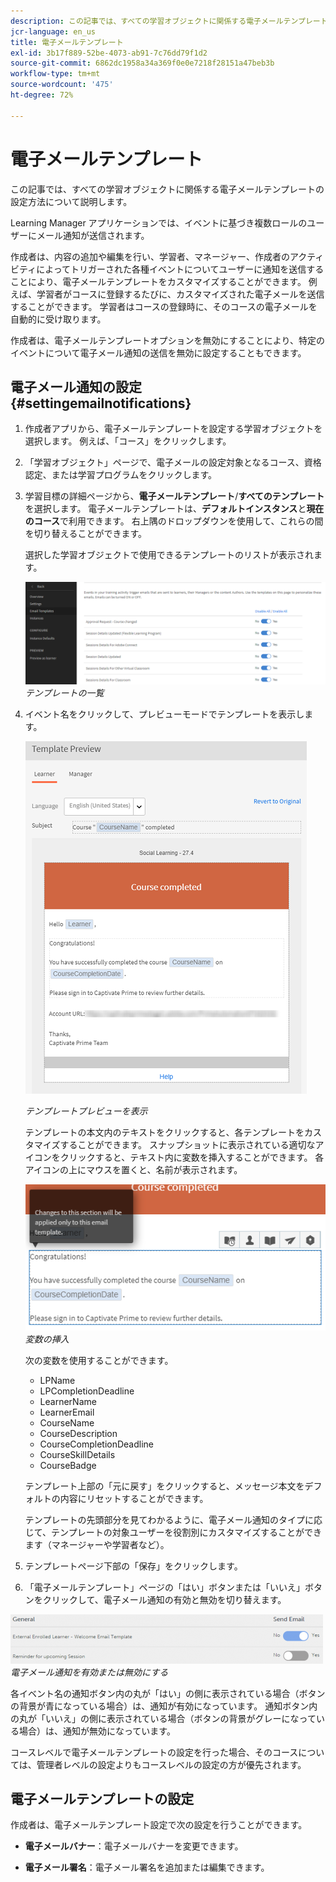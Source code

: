 ```yaml
---
description: この記事では、すべての学習オブジェクトに関係する電子メールテンプレートの設定方法について説明します。
jcr-language: en_us
title: 電子メールテンプレート
exl-id: 3b17f889-52be-4073-ab91-7c76dd79f1d2
source-git-commit: 6862dc1958a34a369f0e0e7218f28151a47beb3b
workflow-type: tm+mt
source-wordcount: '475'
ht-degree: 72%

---
```


# 電子メールテンプレート

この記事では、すべての学習オブジェクトに関係する電子メールテンプレートの設定方法について説明します。

Learning Manager アプリケーションでは、イベントに基づき複数ロールのユーザーにメール通知が送信されます。

作成者は、内容の追加や編集を行い、学習者、マネージャー、作成者のアクティビティによってトリガーされた各種イベントについてユーザーに通知を送信することにより、電子メールテンプレートをカスタマイズすることができます。 例えば、学習者がコースに登録するたびに、カスタマイズされた電子メールを送信することができます。 学習者はコースの登録時に、そのコースの電子メールを自動的に受け取ります。

作成者は、電子メールテンプレートオプションを無効にすることにより、特定のイベントについて電子メール通知の送信を無効に設定することもできます。

## 電子メール通知の設定 {#settingemailnotifications}

1. 作成者アプリから、電子メールテンプレートを設定する学習オブジェクトを選択します。 例えば、「コース」をクリックします。

1. 「学習オブジェクト」ページで、電子メールの設定対象となるコース、資格認定、または学習プログラムをクリックします。

1. 学習目標の詳細ページから、**電子メールテンプレート**/**すべてのテンプレート**&#x200B;を選択します。 電子メールテンプレートは、**デフォルトインスタンス**&#x200B;と&#x200B;**現在のコース**&#x200B;で利用できます。 右上隅のドロップダウンを使用して、これらの間を切り替えることができます。

   選択した学習オブジェクトで使用できるテンプレートのリストが表示されます。

   ![](assets/email-templates-forlearningprograms.png)
   *テンプレートの一覧*

1. イベント名をクリックして、プレビューモードでテンプレートを表示します。

   ![](assets/preview-the-emailtemplateforyourlearningobject.png)

   *テンプレートプレビューを表示*

   テンプレートの本文内のテキストをクリックすると、各テンプレートをカスタマイズすることができます。 スナップショットに表示されている適切なアイコンをクリックすると、テキスト内に変数を挿入することができます。 各アイコンの上にマウスを置くと、名前が表示されます。

   ![](assets/insert-variable.png)
   *変数の挿入*

   次の変数を使用することができます。

   * LPName
   * LPCompletionDeadline
   * LearnerName
   * LearnerEmail
   * CourseName
   * CourseDescription
   * CourseCompletionDeadline
   * CourseSkillDetails
   * CourseBadge

   テンプレート上部の「元に戻す」をクリックすると、メッセージ本文をデフォルトの内容にリセットすることができます。

   テンプレートの先頭部分を見てわかるように、電子メール通知のタイプに応じて、テンプレートの対象ユーザーを役割別にカスタマイズすることができます（マネージャーや学習者など）。

1. テンプレートページ下部の「保存」をクリックします。
1. 「電子メールテンプレート」ページの「はい」ボタンまたは「いいえ」ボタンをクリックして、電子メール通知の有効と無効を切り替えます。

![](assets/email-notification-e1437624109719.png)
*電子メール通知を有効または無効にする*

各イベント名の通知ボタン内の丸が「はい」の側に表示されている場合（ボタンの背景が青になっている場合）は、通知が有効になっています。 通知ボタン内の丸が「いいえ」の側に表示されている場合（ボタンの背景がグレーになっている場合）は、通知が無効になっています。

コースレベルで電子メールテンプレートの設定を行った場合、そのコースについては、管理者レベルの設定よりもコースレベルの設定の方が優先されます。

## 電子メールテンプレートの設定

作成者は、電子メールテンプレート設定で次の設定を行うことができます。

* **電子メールバナー**：電子メールバナーを変更できます。

* **電子メール署名**：電子メール署名を追加または編集できます。
